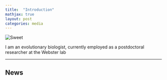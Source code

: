 ```yaml
---
title:  "Introduction"
mathjax: true
layout: post
categories: media
---
```



![Sweet](//)


I am an evolutionary biologist, currently employed as a postdoctoral researcher at the Webster lab






------------------------------------------------------------------------------------------------------

## News
